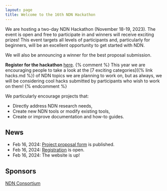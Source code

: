 ```yaml
---
layout: page
title: Welcome to the 16th NDN Hackathon
---
```


We are hosting a two-day NDN Hackathon (November 18-19, 2023). The event is open and free to participate in
and winners will receive exciting prizes! This event targets all levels of participants and,
particularly for beginners, will be an excellent opportunity to get started with NDN.

We will also be announcing a winner for the best proposal submission.


**Register for the hackathon** [here](https://www.eventbrite.com/e/16th-ndn-hackathon-tickets-842423159347).
{% comment %}
This year we are encouraging people to take a look at the [7 exciting categories]({% link hacks.md %})
of NDN topics we are planning to work on, but as always, we will be considering cool hacks submitted by
participants who wish to work on them!
{% endcomment %}

We particularly encourage projects that:

- Directly address NDN research needs,
- Create new NDN tools or modify existing tools,
- Create or improve documentation and how-to guides.

## News

<!-- - Oct 27, 2023: The hackathon [program](https://16th-ndn-hackathon.named-data.net/program.html) is online. -->
- Feb 16, 2024: [Project proposal form](https://forms.gle/UtQ7Sf2hzB8ef5Yj7) is published.
- Feb 16, 2024: [Registration](https://www.eventbrite.com/e/16th-ndn-hackathon-tickets-842423159347) is open.
- Feb 16, 2024: The website is up!

## Sponsors

[NDN Consortium](https://named-data.net/consortium/)
